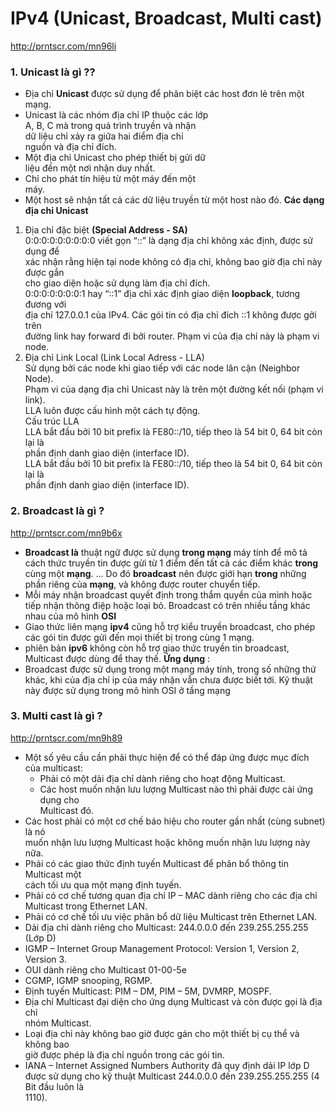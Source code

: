 ﻿#  IPv4 (Unicast, Broadcast, Multi cast)
http://prntscr.com/mn96li


### 1. Unicast là gì ?? 
-  Địa chỉ **Unicast** được sử dụng để phân biệt các host đơn lẻ trên một mạng.  
-  Unicast là các nhóm địa chỉ IP thuộc các lớp  
A, B, C mà trong quá trình truyền và nhận  
dữ liệu chỉ xảy ra giữa hai điểm địa chỉ  
nguồn và địa chỉ đích. 
- Một địa chỉ Unicast cho phép thiết bị gửi dữ  
liệu đến một nơi nhận duy nhất.  
-  Chỉ cho phát tín hiệu từ một máy đến một  
máy.  
- Một host sẽ nhận tất cả các dữ liệu truyền từ một host nào đó.
 **Các dạng địa chỉ Unicast** 
1. Địa chỉ đặc biệt **(Special Address - SA)**  
0:0:0:0:0:0:0:0:0 viết gọn “::” là dạng địa chỉ không xác định, được sử dụng để  
xác nhận rằng hiện tại node không có địa chỉ, không bao giờ địa chỉ này được gắn  
cho giao diện hoặc sử dụng làm địa chỉ đích.  
0:0:0:0:0:0:0:1 hay “::1” địa chỉ xác định giao diện **loopback**, tương đương với  
địa chỉ 127.0.0.1 của IPv4. Các gói tin có địa chỉ đích ::1 không được gởi trên  
đường link hay forward đi bởi router. Phạm vi của địa chỉ này là phạm vi node.  
2. Địa chỉ Link Local (Link Local Adress - LLA)  
Sử dụng bởi các node khi giao tiếp với các node lân cận (Neighbor Node).  
Phạm vi của dạng địa chỉ Unicast này là trên một đường kết nối (phạm vi link).  
LLA luôn được cấu hình một cách tự động.  
Cấu trúc LLA  
LLA bắt đầu bởi 10 bit prefix là FE80::/10, tiếp theo là 54 bit 0, 64 bit còn lại là  
phần định danh giao diện (interface ID).  
LLA bắt đầu bởi 10 bit prefix là FE80::/10, tiếp theo là 54 bit 0, 64 bit còn lại là  
phần định danh giao diện (interface ID).
### 2. Broadcast là gì ?
http://prntscr.com/mn9b6x
- **Broadcast là** thuật ngữ được sử dụng **trong mạng** máy tính để mô tả cách thức truyền tin được gửi từ 1 điểm đến tất cả các điểm khác **trong** cùng một **mạng**. ... Do đó **broadcast** nên được giới hạn **trong** những phần riêng của **mạng**, và không được router chuyển tiếp.
- Mỗi máy nhận broadcast quyết định trong thẩm quyền của mình hoặc tiếp nhận thông điệp hoặc loại bỏ. Broadcast có trên nhiều tầng khác nhau của mô hình **OSI**
- Giao thức liên mạng **ipv4** cũng hỗ trợ kiểu truyền broadcast, cho phép các gói tin được gửi đến mọi thiết bị trong cùng 1 mạng.
- phiên bản **ipv6** không còn hỗ trợ giao thức truyền tin broadcast, Multicast được dùng để thay thế.
**Ứng dụng** : 
- Broadcast được sử dụng trong một mạng máy tính, trong số những thứ khác, khi của địa chỉ ip của máy nhận vẫn chưa được biết tới. Kỹ thuật này được sử dụng trong mô hình OSI ở tầng mạng
### 3. Multi cast là gì ?
http://prntscr.com/mn9h89
- Một số yêu cầu cần phải thực hiện để có thể đáp ứng được mục đích của multicast:  
	 + Phải có một dải địa chỉ dành riêng cho hoạt động Multicast.  
   + Các host muốn nhận lưu lượng Multicast nào thì phải được cài ứng dụng cho  
Multicast đó.
- Các host phải có một cơ chế báo hiệu cho router gần nhất (cùng subnet) là nó  
muốn nhận lưu lượng Multicast hoặc không muốn nhận lưu lượng này nữa.  
- Phải có các giao thức định tuyến Multicast để phân bổ thông tin Multicast một  
cách tối ưu qua một mạng định tuyến.  
- Phải có cơ chế tương quan địa chỉ IP – MAC dành riêng cho các địa chỉ  
Multicast trong Ethernet LAN.  
- Phải có cơ chế tối ưu việc phân bổ dữ liệu Multicast trên Ethernet LAN.  
- Dải địa chỉ dành riêng cho Multicast: 244.0.0.0 đến 239.255.255.255 (Lớp D)  
- IGMP – Internet Group Management Protocol: Version 1, Version 2, Version 3.
- OUI dành riêng cho Multicast 01-00-5e  
- CGMP, IGMP snooping, RGMP.  
- Định tuyến Multicast: PIM – DM, PIM – 5M, DVMRP, MOSPF.
- Địa chỉ Multicast đại diện cho ứng dụng Multicast và còn được gọi là địa chỉ  
nhóm Multicast.  
- Loại địa chỉ này không bao giờ được gán cho một thiết bị cụ thể và không bao  
giờ được phép là địa chỉ nguồn trong các gói tin.  
- IANA – Internet Assigned Numbers Authority đã quy định dải IP lớp D được sử dụng cho kỹ thuật Multicast 244.0.0.0 đến 239.255.255.255 (4 Bit đầu luôn là  
1110).
